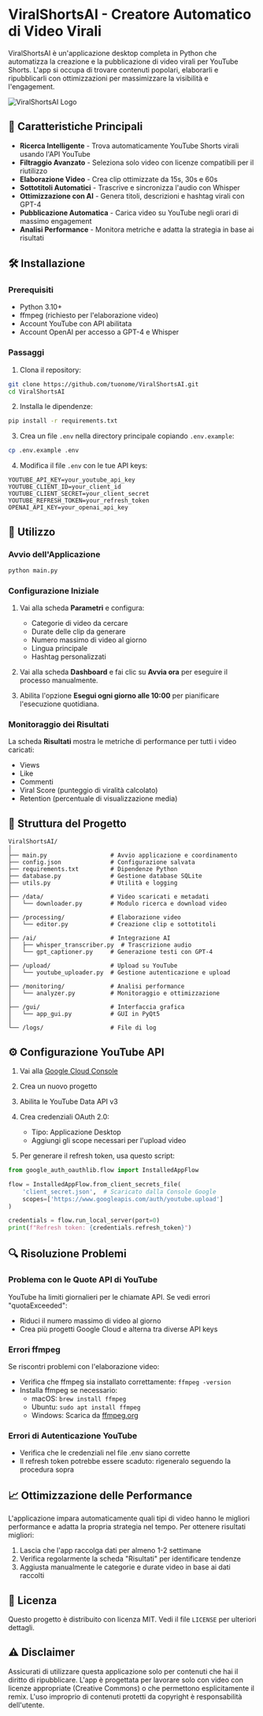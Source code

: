 # ViralShortsAI - Creatore Automatico di Video Virali

ViralShortsAI è un'applicazione desktop completa in Python che automatizza la creazione e la pubblicazione di video virali per YouTube Shorts. L'app si occupa di trovare contenuti popolari, elaborarli e ripubblicarli con ottimizzazioni per massimizzare la visibilità e l'engagement.

![ViralShortsAI Logo](https://i.imgur.com/pLj9Go0.png)

## 🌟 Caratteristiche Principali

- **Ricerca Intelligente** - Trova automaticamente YouTube Shorts virali usando l'API YouTube
- **Filtraggio Avanzato** - Seleziona solo video con licenze compatibili per il riutilizzo
- **Elaborazione Video** - Crea clip ottimizzate da 15s, 30s e 60s
- **Sottotitoli Automatici** - Trascrive e sincronizza l'audio con Whisper
- **Ottimizzazione con AI** - Genera titoli, descrizioni e hashtag virali con GPT-4
- **Pubblicazione Automatica** - Carica video su YouTube negli orari di massimo engagement
- **Analisi Performance** - Monitora metriche e adatta la strategia in base ai risultati

## 🛠️ Installazione

### Prerequisiti

- Python 3.10+
- ffmpeg (richiesto per l'elaborazione video)
- Account YouTube con API abilitata
- Account OpenAI per accesso a GPT-4 e Whisper

### Passaggi

1. Clona il repository:
```bash
git clone https://github.com/tuonome/ViralShortsAI.git
cd ViralShortsAI
```

2. Installa le dipendenze:
```bash
pip install -r requirements.txt
```

3. Crea un file `.env` nella directory principale copiando `.env.example`:
```bash
cp .env.example .env
```

4. Modifica il file `.env` con le tue API keys:
```
YOUTUBE_API_KEY=your_youtube_api_key
YOUTUBE_CLIENT_ID=your_client_id
YOUTUBE_CLIENT_SECRET=your_client_secret
YOUTUBE_REFRESH_TOKEN=your_refresh_token
OPENAI_API_KEY=your_openai_api_key
```

## 🚀 Utilizzo

### Avvio dell'Applicazione

```bash
python main.py
```

### Configurazione Iniziale

1. Vai alla scheda **Parametri** e configura:
   - Categorie di video da cercare
   - Durate delle clip da generare
   - Numero massimo di video al giorno
   - Lingua principale
   - Hashtag personalizzati

2. Vai alla scheda **Dashboard** e fai clic su **Avvia ora** per eseguire il processo manualmente.

3. Abilita l'opzione **Esegui ogni giorno alle 10:00** per pianificare l'esecuzione quotidiana.

### Monitoraggio dei Risultati

La scheda **Risultati** mostra le metriche di performance per tutti i video caricati:
- Views
- Like
- Commenti
- Viral Score (punteggio di viralità calcolato)
- Retention (percentuale di visualizzazione media)

## 📁 Struttura del Progetto

```
ViralShortsAI/
│
├── main.py                  # Avvio applicazione e coordinamento
├── config.json              # Configurazione salvata
├── requirements.txt         # Dipendenze Python
├── database.py              # Gestione database SQLite
├── utils.py                 # Utilità e logging
│
├── /data/                   # Video scaricati e metadati
│   └── downloader.py        # Modulo ricerca e download video
│
├── /processing/             # Elaborazione video
│   └── editor.py            # Creazione clip e sottotitoli
│
├── /ai/                     # Integrazione AI
│   ├── whisper_transcriber.py  # Trascrizione audio
│   └── gpt_captioner.py     # Generazione testi con GPT-4
│
├── /upload/                 # Upload su YouTube
│   └── youtube_uploader.py  # Gestione autenticazione e upload
│
├── /monitoring/             # Analisi performance
│   └── analyzer.py          # Monitoraggio e ottimizzazione
│
├── /gui/                    # Interfaccia grafica
│   └── app_gui.py           # GUI in PyQt5
│
└── /logs/                   # File di log
```

## ⚙️ Configurazione YouTube API

1. Vai alla [Google Cloud Console](https://console.cloud.google.com/)
2. Crea un nuovo progetto
3. Abilita le YouTube Data API v3
4. Crea credenziali OAuth 2.0:
   - Tipo: Applicazione Desktop
   - Aggiungi gli scope necessari per l'upload video

5. Per generare il refresh token, usa questo script:
```python
from google_auth_oauthlib.flow import InstalledAppFlow

flow = InstalledAppFlow.from_client_secrets_file(
    'client_secret.json',  # Scaricato dalla Console Google
    scopes=['https://www.googleapis.com/auth/youtube.upload']
)

credentials = flow.run_local_server(port=0)
print(f"Refresh token: {credentials.refresh_token}")
```

## 🔍 Risoluzione Problemi

### Problema con le Quote API di YouTube
YouTube ha limiti giornalieri per le chiamate API. Se vedi errori "quotaExceeded":
- Riduci il numero massimo di video al giorno
- Crea più progetti Google Cloud e alterna tra diverse API keys

### Errori ffmpeg
Se riscontri problemi con l'elaborazione video:
- Verifica che ffmpeg sia installato correttamente: `ffmpeg -version`
- Installa ffmpeg se necessario:
  - macOS: `brew install ffmpeg`
  - Ubuntu: `sudo apt install ffmpeg`
  - Windows: Scarica da [ffmpeg.org](https://ffmpeg.org/download.html)

### Errori di Autenticazione YouTube
- Verifica che le credenziali nel file .env siano corrette
- Il refresh token potrebbe essere scaduto: rigeneralo seguendo la procedura sopra

## 📈 Ottimizzazione delle Performance

L'applicazione impara automaticamente quali tipi di video hanno le migliori performance e adatta la propria strategia nel tempo. Per ottenere risultati migliori:

1. Lascia che l'app raccolga dati per almeno 1-2 settimane
2. Verifica regolarmente la scheda "Risultati" per identificare tendenze
3. Aggiusta manualmente le categorie e durate video in base ai dati raccolti

## 📄 Licenza

Questo progetto è distribuito con licenza MIT. Vedi il file `LICENSE` per ulteriori dettagli.

## ⚠️ Disclaimer

Assicurati di utilizzare questa applicazione solo per contenuti che hai il diritto di ripubblicare. L'app è progettata per lavorare solo con video con licenze appropriate (Creative Commons) o che permettono esplicitamente il remix. L'uso improprio di contenuti protetti da copyright è responsabilità dell'utente.
